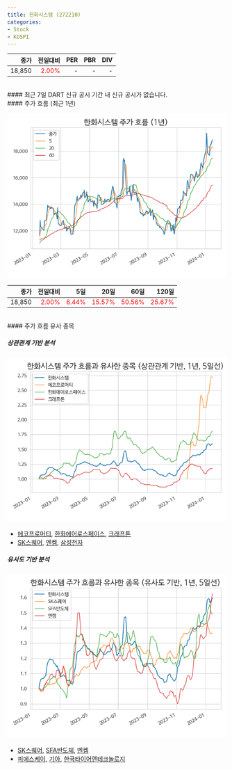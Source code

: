 ```yaml
---
title: 한화시스템 (272210)
categories:
- Stock
- KOSPI
---
```


|**종가**|**전일대비**|**PER**|**PBR**|**DIV**|
|---:|-------:|--:|--:|--:|
|18,850|<span style="color: red">2.00%</span>|-|-|-|

<!-- more -->

<br>
#### 최근 7일 DART 신규 공시
기간 내 신규 공시가 없습니다.

<br>
#### 주가 흐름 (최근 1년)

![272210](/assets/images/stock/272210.png)

|**종가**|**전일대비**|**5일**|**20일**|**60일**|**120일**|
|---:|-------:|--:|---:|---:|----:|
|18,850|<span style="color: red">2.00%</span>|<span style="color: red">6.44%</span>|<span style="color: red">15.57%</span>|<span style="color: red">50.56%</span>|<span style="color: red">25.67%</span>|

<br>
#### 주가 흐름 유사 종목

##### 상관관계 기반 분석

![272210](/assets/images/stock/272210_corr.png)
- [에코프로머티](/450080/), [한화에어로스페이스](/012450/), [크래프톤](/259960/)
- [SK스퀘어](/402340/), [엔켐](/348370/), [삼성전자](/005930/)

##### 유사도 기반 분석

![272210](/assets/images/stock/272210_sim.png)
- [SK스퀘어](/402340/), [SFA반도체](/036540/), [엔켐](/348370/)
- [피에스케이](/319660/), [기아](/000270/), [한국타이어앤테크놀로지](/161390/)